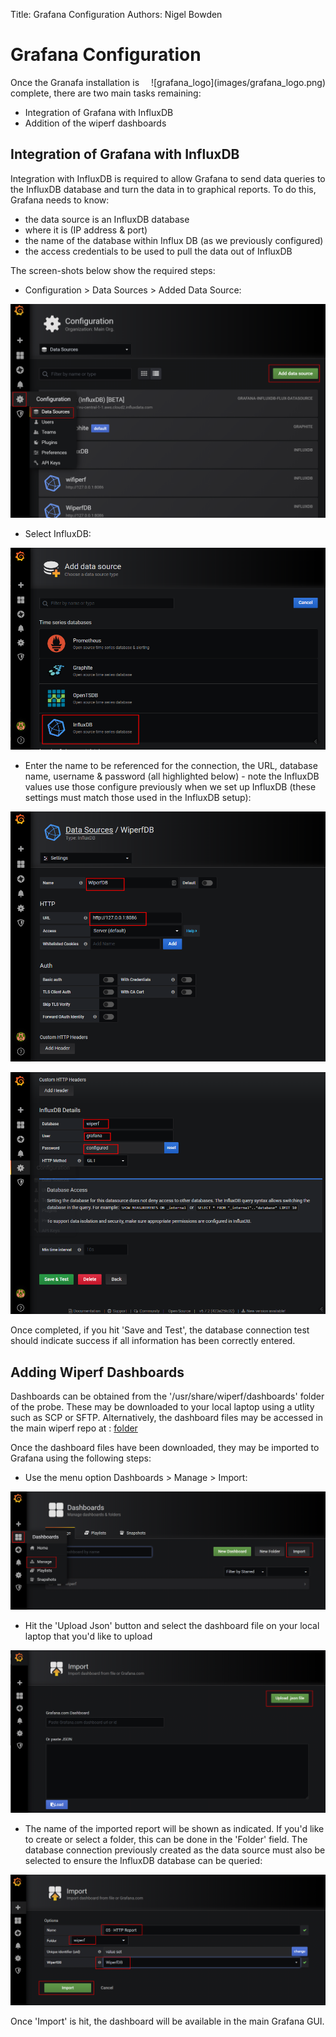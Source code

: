 Title: Grafana Configuration
Authors: Nigel Bowden

# Grafana Configuration
<div style="float: right;">
![grafana_logo](images/grafana_logo.png)
</div>Once the Granafa installation is complete, there are two main tasks remaining:

- Integration of Grafana with InfluxDB
- Addition of the wiperf dashboards


## Integration of Grafana with InfluxDB
Integration with InfluxDB is required to allow Grafana to send data queries to the InfluxDB database and turn the data in to graphical reports. To do this, Grafana needs to know:

- the data source is an InfluxDB database
- where it is (IP address & port)
- the name of the database within Influx DB (as we previously configured)
- the access credentials to be used to pull the data out of InfluxDB

The screen-shots below show the required steps:

- Configuration > Data Sources > Added Data Source:

![grafana_cfg1](images/grafana_cfg1.png)

- Select InfluxDB:

![grafana_cfg2](images/grafana_cfg2.png)

- Enter the name to be referenced for the connection, the URL, database name, username & password (all highlighted below) - note the InfluxDB values use those configure previously when we set up InfluxDB (these settings must match those used in the InfluxDB setup):

![grafana_cfg3](images/grafana_cfg3.png)

![grafana_cfg4](images/grafana_cfg4.png)

Once completed, if you hit 'Save and Test', the database connection test should indicate success if all information has been correctly entered.  


## Adding Wiperf Dashboards

Dashboards can be obtained from the '/usr/share/wiperf/dashboards' folder of the probe. These may be downloaded to your local laptop using a utlity such as SCP or SFTP. Alternatively, the dashboard files may be accessed in the main wiperf repo at :  [folder](https://github.com/wifinigel/wiperf/tree/main/dashboards)

Once the dashboard files have been downloaded, they may be imported to Grafana using the following steps:

- Use the menu option Dashboards > Manage > Import:

![grafana_dashboard1](images/grafana_dashboard1.png)

- Hit the 'Upload Json' button and select the dashboard file on your local laptop that you'd like to upload

![grafana_dashboard2](images/grafana_dashboard2.png)

- The name of the imported report will be shown as indicated. If you'd like to create or select a folder, this can be done in the 'Folder' field. The database connection previously created as the data source must also be selected to ensure the InfluxDB database can be queried: 

![grafana_dashboard3](images/grafana_dashboard3.png)

Once 'Import' is hit, the dashboard will be available in the main Grafana GUI.


